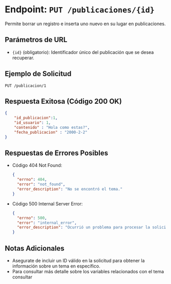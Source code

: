 # Endpoint: `PUT /publicaciones/{id}`

Permite borrar un registro e inserta uno nuevo en su lugar en publicaciones.

## Parámetros de URL
- `{id}` (obligatorio): Identificador único del publicación que se desea recuperar.

## Ejemplo de Solicitud
```http
PUT /publicacion/1
```

## Respuesta Exitosa (Código 200 OK)
```json
{
    "id_publicacion":1,
    "id_usuario": 1,
    "contenido" : "Hola como estas?",
    "fecha_publicacion" : "2000-2-2"
}
```

## Respuestas de Errores Posibles
- Código 404 Not Found:

  ```json
  {
    "errno": 404,
    "error": "not_found",
    "error_description": "No se encontró el tema."
  }
  ```

- Código 500 Internal Server Error:
  ```json
  {
    "errno": 500,
    "error": "internal_error",
    "error_description": "Ocurrió un problema para procesar la solicitud"
  }
  ``` 

## Notas Adicionales

- Asegurate de incluir un ID válido en la solicitud para obtener la información
  sobre un tema en específico.
- Para consultar más detalle sobre los variables relacionados con el tema consultar
